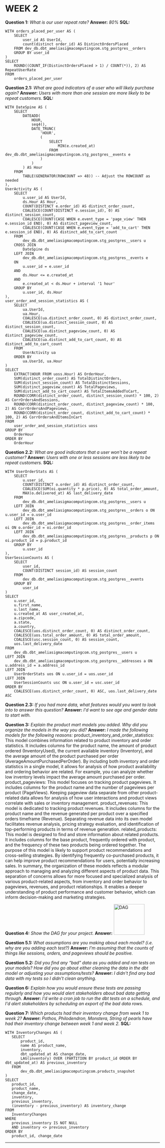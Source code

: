 WEEK 2
==

**Question 1:** *What is our user repeat rate?*
**Answer:** *80%*
**SQL:**

```
WITH orders_placed_per_user AS (
    SELECT
        user_id AS UserId,
        count(distinct order_id) AS DistinctOrdersPlaced
    FROM dev_db.dbt_ameliasigmacomputingcom.stg_postgres__orders
    GROUP BY user_id
)
SELECT
    ROUND((COUNT_IF(DistinctOrdersPlaced > 1) / COUNT(*)), 2) AS RepeatUserRate
FROM
    orders_placed_per_user
```


**Question 2.1:** *What are good indicators of a user who will likely purchase again?*
**Answer:** *Users with more than one session are more likely to be repeat customers.*
**SQL:**

```
WITH DateSpine AS (
    SELECT
        DATEADD(
            HOUR, 
            seq4(), 
            DATE_TRUNC(
                'HOUR', 
                (
                    SELECT 
                        MIN(e.created_at) 
                    FROM dev_db.dbt_ameliasigmacomputingcom.stg_postgres__events e
                )
            )
        ) AS Hour
    FROM
        TABLE(GENERATOR(ROWCOUNT => 48)) -- Adjust the ROWCOUNT as needed
),
UserActivity AS (
    SELECT
        u.user_id AS UserId,
        ds.Hour AS Hour,
        COUNT(DISTINCT e.order_id) AS distinct_order_count,
        COALESCE(COUNT(DISTINCT e.session_id), 0) AS distinct_session_count,
        COALESCE(COUNT(CASE WHEN e.event_type = 'page_view' THEN e.session_id END), 0) AS distinct_pageview_count,
        COALESCE(COUNT(CASE WHEN e.event_type = 'add_to_cart' THEN e.session_id END), 0) AS distinct_add_to_cart_count
    FROM
        dev_db.dbt_ameliasigmacomputingcom.stg_postgres__users u
    CROSS JOIN
        DateSpine ds
    LEFT JOIN
        dev_db.dbt_ameliasigmacomputingcom.stg_postgres__events e
    ON
        u.user_id = e.user_id
    AND
        ds.Hour <= e.created_at
    AND
        e.created_at < ds.Hour + interval '1 hour'
    GROUP BY
        u.user_id, ds.Hour
),
user_order_and_session_statistics AS (
    SELECT
        ua.UserId,
        ua.Hour,
        COALESCE(ua.distinct_order_count, 0) AS distinct_order_count,
        COALESCE(ua.distinct_session_count, 0) AS distinct_session_count,
        COALESCE(ua.distinct_pageview_count, 0) AS distinct_pageview_count,
        COALESCE(ua.distinct_add_to_cart_count, 0) AS distinct_add_to_cart_count
    FROM
        UserActivity ua
    ORDER BY
        ua.UserId, ua.Hour
)
SELECT
    EXTRACT(HOUR FROM uoss.Hour) AS OrderHour,
    SUM(distinct_order_count) AS TotalDistinctOrders,
    SUM(distinct_session_count) AS TotalDistinctSessions,
    SUM(distinct_pageview_count) AS TotalPageviews,
    SUM(distinct_add_to_cart_count) AS TotalItemsAddedToCart,
    ROUND(CORR(distinct_order_count, distinct_session_count) * 100, 2) AS CorrOrdersAndSessions,
    ROUND(CORR(distinct_order_count, distinct_pageview_count) * 100, 2) AS CorrOrdersAndPageviews,
    ROUND(CORR(distinct_order_count, distinct_add_to_cart_count) * 100, 2) AS CorrOrdersAndItemsInCart
FROM
    user_order_and_session_statistics uoss
GROUP BY
    OrderHour
ORDER BY
    OrderHour
```


**Question 2.2:** *What are good indicators that a user won't be a repeat customer?*
**Answer:** *Users with one or less sessions are less likely to be repeat customers.*
**SQL:**

```
WITH UserOrderStats AS (
    SELECT
        u.user_id,
        COUNT(DISTINCT o.order_id) AS distinct_order_count,
        COALESCE(SUM(oi.quantity * p.price), 0) AS total_order_amount,
        MAX(o.delivered_at) AS last_delivery_date
    FROM
        dev_db.dbt_ameliasigmacomputingcom.stg_postgres__users u
    LEFT JOIN
        dev_db.dbt_ameliasigmacomputingcom.stg_postgres__orders o ON u.user_id = o.user_id
    LEFT JOIN
        dev_db.dbt_ameliasigmacomputingcom.stg_postgres__order_items oi ON o.order_id = oi.order_id
    LEFT JOIN
        dev_db.dbt_ameliasigmacomputingcom.stg_postgres__products p ON oi.product_id = p.product_id
    GROUP BY
        u.user_id
),
UserSessionCounts AS (
    SELECT
        user_id,
        COUNT(DISTINCT session_id) AS session_count
    FROM
        dev_db.dbt_ameliasigmacomputingcom.stg_postgres__events
    GROUP BY
        user_id
)
SELECT
    u.user_id,
    u.first_name,
    u.last_name,
    u.created_at AS user_created_at,
    a.zipcode,
    a.state,
    a.country,
    COALESCE(uos.distinct_order_count, 0) AS distinct_order_count,
    COALESCE(uos.total_order_amount, 0) AS total_order_amount,
    COALESCE(usc.session_count, 0) AS session_count,
    uos.last_delivery_date
FROM
    dev_db.dbt_ameliasigmacomputingcom.stg_postgres__users u
LEFT JOIN
    dev_db.dbt_ameliasigmacomputingcom.stg_postgres__addresses a ON u.address_id = a.address_id
LEFT JOIN
    UserOrderStats uos ON u.user_id = uos.user_id
LEFT JOIN
    UserSessionCounts usc ON u.user_id = usc.user_id
ORDER BY
    COALESCE(uos.distinct_order_count, 0) ASC, uos.last_delivery_date ASC
```


**Question 2.3:** *If you had more data, what features would you want to look into to answer this question?*
**Answer:** *I'd want to see age and gender data to start with.*


**Question 3:** *Explain the product mart models you added. Why did you organize the models in the way you did?*
**Answer:** *I made the following models for the following reasons:*
    product_inventory_and_order_statistics:
        This model combines information related to product inventory and order statistics. It includes columns for the product name, the amount of
        product ordered (InventoryUsed), the current available inventory (Inventory), and the average amount of the product purchased per order 
        (AverageAmountPurchasedPerOrder). By including both inventory and order statistics in a single model, it allows for analysis of how product 
        availability and ordering behavior are related. For example, you can analyze whether low inventory levels impact the average amount purchased 
        per order.
   product_pageviews:
        This model focuses on tracking product pageviews. It includes columns for the product name and the number of pageviews per product 
        (PageViews). Keeping pageview data separate from other product-related data allows for analysis of how user interactions and product views 
        correlate with sales or inventory management.
   product_revenues:
        This model is dedicated to tracking product revenues. It includes columns for the product name and the revenue generated per product over a 
        specified orders timeframe (Revenue).
        Separating revenue data into its own model facilitates revenue analysis, pricing strategy evaluation, and identification of top-performing 
        products in terms of revenue generation.
   related_products:
         This model is designed to find and store information about related products. It includes columns for the base product, frequently ordered 
         with product, and the frequency of these two products being ordered together. The purpose of this model is likely to support product 
         recommendations and cross-selling strategies. By identifying frequently co-purchased products, it can help improve product recommendations 
         for users, potentially increasing sales.
 In summary, the organization of these models reflects a modular approach to managing and analyzing different aspects of product data. This 
 separation of concerns allows for more focused and specialized analysis of various product-related aspects, from inventory and order behavior to
 pageviews, revenues, and product relationships. It enables a deeper understanding of product performance and customer behavior, which can inform 
 decision-making and marketing strategies.


 **Question 4:** *Show the DAG for your project.*
 **Answer:**
 <img src="/downloads/dbt-dag.png" alt="DAG" style="height: 100px; width:100px;"/>


 **Question 5.1:** *What assumptions are you making about each model? (i.e. why are you adding each test?)*
 **Answer:** *I'm assuming that the counts of things like sessions, orders, and pageviews should be positive.*


 **Question 5.2:** *Did you find any “bad” data as you added and ran tests on your models? How did you go about either cleaning the data in the dbt model or adjusting your assumptions/tests?*
 **Answer:** *I didn't find any bad data with my tests so I didn't clean anything.*


 **Question 6:** *Explain how you would ensure these tests are passing regularly and how you would alert stakeholders about bad data getting through.*
 **Answer:** *I'd write a cron job to run the dbt tests on a schedule, and I'd alert stakeholders by scheduling an export of the bad data rows.*


 **Question 7:** *Which products had their inventory change from week 1 to week 2?*
 **Answer:** *Pothos, Philodendron, Monstera, String of pearls have had their inventory change between week 1 and week 2.*
 **SQL:**

 ```
 WITH InventoryChanges AS (
    SELECT
        product_id,
        name AS product_name,
        inventory,
        dbt_updated_at AS change_date,
        LAG(inventory) OVER (PARTITION BY product_id ORDER BY dbt_updated_at) AS previous_inventory
    FROM
        dev_db.dbt_ameliasigmacomputingcom.products_snapshot
)
SELECT
    product_id,
    product_name,
    change_date,
    inventory,
    previous_inventory,
    (inventory - previous_inventory) AS inventory_change
FROM
    InventoryChanges
WHERE
    previous_inventory IS NOT NULL
    AND inventory <> previous_inventory
ORDER BY
    product_id, change_date
```

------------